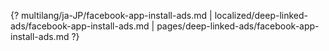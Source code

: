 {? multilang/ja-JP/facebook-app-install-ads.md | localized/deep-linked-ads/facebook-app-install-ads.md | pages/deep-linked-ads/facebook-app-install-ads.md ?}

